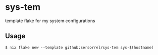 # sys-tem

template flake for my system configurations

## Usage

```console
$ nix flake new --template github:sersorrel/sys-tem sys-$(hostname)
```
